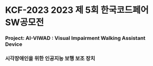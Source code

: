 # KCF-2023 2023 제 5회 한국코드페어 SW공모전
### Project: AI-VIWAD : Visual Impairment Walking Assistant Device
### 시각장애인을 위한 인공지능 보행 보조 장치
